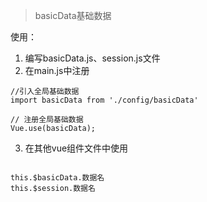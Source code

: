 

> basicData基础数据

使用：
1.	编写basicData.js、session.js文件
2.	在main.js中注册
```
//引入全局基础数据
import basicData from './config/basicData'

// 注册全局基础数据
Vue.use(basicData);
```
3.	在其他vue组件文件中使用
```

this.$basicData.数据名
this.$session.数据名

```





